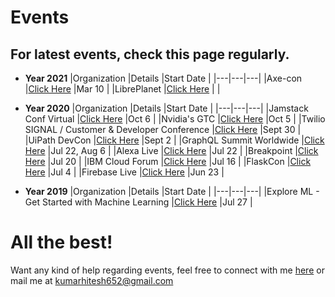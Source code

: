 # Events

## For latest events, check this page regularly.

- **Year 2021**
  |Organization   |Details   |Start Date   |
  |---|---|---|
  |Axe-con   |[Click Here](https://www.deque.com/axe-con/)   |Mar 10   |
  |LibrePlanet   |[Click Here](https://libreplanet.org/2021/)   |   |

- **Year 2020**
  |Organization   |Details   |Start Date   |
  |---|---|---|
  |Jamstack Conf Virtual   |[Click Here](https://ti.to/netlify/jamstack_virtual_oct)   |Oct 6   |
  |Nvidia's GTC   |[Click Here](https://www.nvidia.com/en-us/gtc/)   |Oct 5   |
  |Twilio SIGNAL / Customer & Developer Conference   |[Click Here](https://signal.twilio.com/)   |Sept 30   |
  |UiPath DevCon   |[Click Here](https://www.uipath.com/events/devcon)   |Sept 2   |
  |GraphQL Summit Worldwide   |[Click Here](https://summit.graphql.com)   |Jul 22, Aug 6   |
  |Alexa Live   |[Click Here](https://developer.amazon.com/en-US/alexa/alexa-live)   |Jul 22   |
  |Breakpoint   |[Click Here](https://www.browserstack.com/events/breakpoint)   |Jul 20   |
  |IBM Cloud Forum   |[Click Here](https://www.ibm.com/events/in-en/cloud-forum/)   |Jul 16   |
  |FlaskCon   |[Click Here](https://flaskcon.com)   |Jul 4   |
  |Firebase Live   |[Click Here](https://firebaseonair.withgoogle.com/events/firebase-live20)   |Jun 23   |

- **Year 2019**
  |Organization   |Details   |Start Date   |
  |---|---|---|
  |Explore ML - Get Started with Machine Learning   |[Click Here](https://events.withgoogle.com/explore-ml-in/)   |Jul 27   |

# All the best!

Want any kind of help regarding events, feel free to connect with me [here](https://www.linkedin.com/in/heroichitesh/) or mail me at kumarhitesh652@gmail.com
